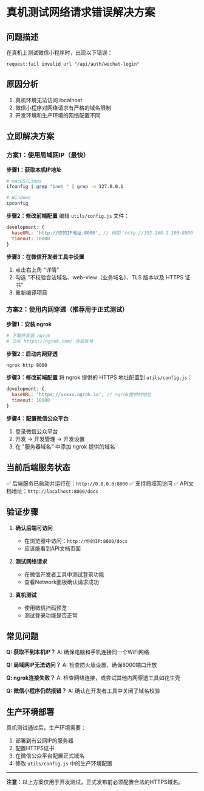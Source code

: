 # 真机测试网络请求错误解决方案

## 问题描述

在真机上测试微信小程序时，出现以下错误：
```
request:fail invalid url "/api/auth/wechat-login"
```

## 原因分析

1. 真机环境无法访问 localhost
2. 微信小程序对网络请求有严格的域名限制
3. 开发环境和生产环境的网络配置不同

## 立即解决方案

### 方案1：使用局域网IP（最快）

**步骤1：获取本机IP地址**
```bash
# macOS/Linux
ifconfig | grep "inet " | grep -v 127.0.0.1

# Windows
ipconfig
```

**步骤2：修改前端配置**
编辑 `utils/config.js` 文件：
```javascript
development: {
  baseURL: 'http://你的IP地址:8000', // 例如：http://192.168.1.100:8000
  timeout: 10000
}
```

**步骤3：在微信开发者工具中设置**
1. 点击右上角 "详情"
2. 勾选 "不校验合法域名、web-view（业务域名）、TLS 版本以及 HTTPS 证书"
3. 重新编译项目

### 方案2：使用内网穿透（推荐用于正式测试）

**步骤1：安装 ngrok**
```bash
# 下载并安装 ngrok
# 访问 https://ngrok.com/ 注册账号
```

**步骤2：启动内网穿透**
```bash
ngrok http 8000
```

**步骤3：修改前端配置**
将 ngrok 提供的 HTTPS 地址配置到 `utils/config.js`：
```javascript
development: {
  baseURL: 'https://xxxxx.ngrok.io', // ngrok提供的地址
  timeout: 10000
}
```

**步骤4：配置微信公众平台**
1. 登录微信公众平台
2. 开发 -> 开发管理 -> 开发设置
3. 在 "服务器域名" 中添加 ngrok 提供的域名

## 当前后端服务状态

✅ 后端服务已启动并运行在：`http://0.0.0.0:8000`
✅ 支持局域网访问
✅ API文档地址：`http://localhost:8000/docs`

## 验证步骤

1. **确认后端可访问**
   - 在浏览器中访问：`http://你的IP:8000/docs`
   - 应该能看到API文档页面

2. **测试网络请求**
   - 在微信开发者工具中测试登录功能
   - 查看Network面板确认请求成功

3. **真机测试**
   - 使用微信扫码预览
   - 测试登录功能是否正常

## 常见问题

**Q: 获取不到本机IP？**
A: 确保电脑和手机连接同一个WiFi网络

**Q: 局域网IP无法访问？**
A: 检查防火墙设置，确保8000端口开放

**Q: ngrok连接失败？**
A: 检查网络连接，或尝试其他内网穿透工具如花生壳

**Q: 微信小程序仍然报错？**
A: 确认在开发者工具中关闭了域名校验

## 生产环境部署

真机测试通过后，生产环境需要：
1. 部署到有公网IP的服务器
2. 配置HTTPS证书
3. 在微信公众平台配置正式域名
4. 修改 `utils/config.js` 中的生产环境配置

---

**注意**：以上方案仅用于开发测试，正式发布前必须配置合法的HTTPS域名。